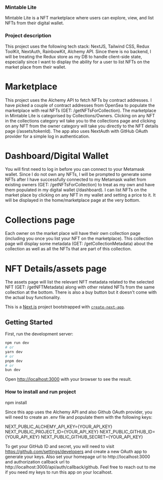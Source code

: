 ### Mintable Lite

Mintable Lite is a NFT marketplace where users can explore, view, and list NFTs from their digital wallet.

### Project description

This project uses the following tech stack: NextJS, Tailwind CSS, Redux ToolKit, NextAuth, RainbowKit, Alchemy API.
Since there is no backend, I will be treating the Redux store as my DB to handle client-side state, especially since I want to display the ability for a user to list NFTs on the market place from their wallet.

# Marketplace

This project uses the Alchemy API to fetch NFTs by contract addresses. I have picked a couple of contract addresses from OpenSea to populate the marketplace with real NFTs (GET: /getNFTsForCollection).
The marketplace in Mintable Lite is categorised by Collections/Owners. Clicking on any NFT in the collections category wil take you to the collections page and clicking on any NFT from the owner category will take you directly to the NFT details page (/assets/tokenId). The app also uses NextAuth with GitHub OAuth provider for a simple log in authentication.

# Dashboard/Digital Wallet

You will first need to log in before you can connect to your Metamask wallet. Since I do not own any NFTs, I will be prompted to generate some NFTs after I have successfully connected to my Metamask wallet from existing owners (GET: /getNFTsForCollection) to treat as my own and have them populated in my digital wallet (/dashboard). I can list NFTs on the market place by clicking on any NFT in my wallet and setting a price to it. It will be displayed in the home/marketplace page at the very bottom.

# Collections page

Each owner on the market place will have their own collection page (including you once you list your NFT on the marketplace). This collection page will display some metadata (GET: /getCollectionMetadata) about the collection as well as all the NFTs that are part of this collection.

# NFT Details/assets page

The assets page will list the relevant NFT metadata related to the selected NFT (GET: /getNFTMetadata) along with other related NFTs from the same collection at the bottom. There is also a buy button but it doesn't come with the actual buy functionality.

This is a [Next.js](https://nextjs.org/) project bootstrapped with [`create-next-app`](https://github.com/vercel/next.js/tree/canary/packages/create-next-app).

## Getting Started

First, run the development server:

```bash
npm run dev
# or
yarn dev
# or
pnpm dev
# or
bun dev
```

Open [http://localhost:3000](http://localhost:3000) with your browser to see the result.

### How to install and run project

npm install

Since this app uses the Alchemy API and also Github OAuth provider, you will need to create an .env file and populate them with the following keys:

NEXT_PUBLIC_ALCHEMY_API_KEY={YOUR_API_KEY}
NEXT_PUBLIC_PROJECT_ID={YOUR_API_KEY}
NEXT_PUBLIC_GITHUB_ID={YOUR_API_KEY}
NEXT_PUBLIC_GITHUB_SECRET={YOUR_API_KEY}

To get your GitHub ID and secret, you will need to visit https://github.com/settings/developers and create a new OAuth app to generate your keys. Also set your homepage url to http://localhost:3000 and authorization callback url to http://localhost:3000/api/auth/callback/github. Feel free to reach out to me if you need my keys to run this app on your localhost.

